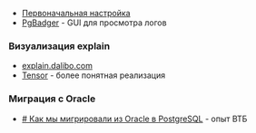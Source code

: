 - [Первоначальная настройка](https://pgconfigurator.cybertec.at/)
- [PgBadger](https://pgbadger.darold.net/examples/sample.html) - GUI для просмотра логов

### Визуализация explain

- [explain.dalibo.com](https://explain.dalibo.com/)
- [Tensor](https://explain.tensor.ru/) - более понятная реализация

### Миграция с Oracle

- [# Как мы мигрировали из Oracle в PostgreSQL](https://habr.com/ru/companies/vtb/articles/819133/) - опыт ВТБ